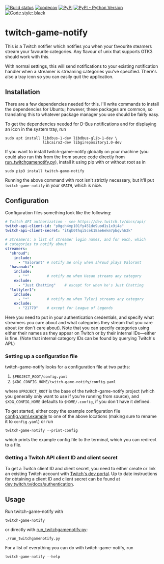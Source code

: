[![Build status](https://ci.appveyor.com/api/projects/status/1qrsle0yooilklav?svg=true)](https://ci.appveyor.com/project/mwiens91/twitch-game-notify)
[![codecov](https://codecov.io/gh/mwiens91/twitch-game-notify/branch/master/graph/badge.svg)](https://codecov.io/gh/mwiens91/twitch-game-notify)
[![PyPI](https://img.shields.io/pypi/v/twitch-game-notify.svg)](https://pypi.org/project/twitch-game-notify/)
[![PyPI - Python Version](https://img.shields.io/pypi/pyversions/twitch-game-notify.svg)](https://pypi.org/project/twitch-game-notify/)
[![Code style: black](https://img.shields.io/badge/code%20style-black-000000.svg)](https://github.com/psf/black)

# twitch-game-notify

This is a Twitch notifier which notifies you when your favourite
steamers stream your favourite categories. Any flavour of unix that
supports GTK3 should work with this.

With normal settings, this will send notifications to your existing
notification handler when a streamer is streaming categories you've specified.
There's also a tray icon so you can easily quit the application.


## Installation

There are a few dependencies needed for this. I'll write
commands to install the dependencies for Ubuntu; however,
these packages are common, so translating this to whatever
package manager you use should be fairly easy.

To get the dependencies needed for D-Bus notifications and for
displaying an icon in the system tray, run

```
sudo apt install libdbus-1-dev libdbus-glib-1-dev \
                 libcairo2-dev libgirepository1.0-dev
```

If you want to install twitch-game-notify globally on your machine (you
could also run this from the from source code directly from
[run_twitchgamenotify.py](run_twitchgamenotify.py)), install it using
pip with or without root as in

```
sudo pip3 install twitch-game-notify
```

Running the above command with root isn't strictly necessary, but it'll
put `twitch-game-notify` in your `$PATH`, which is nice.

## Configuration

Configuration files something look like the following:

```yaml
# Twitch API authorization - see https://dev.twitch.tv/docs/api/
twitch-api-client-id: "p0gch4mp101fy451do9uod1s1x9i4a"
twitch-api-client-secret: "itqb0thqi5cek18ae6ekm7pbqvh63k"

# Streamers: a list of streamer login names, and for each, which
# categories to notify about
streamers:
  "shroud":
    include:
      - "Valorant" # notify me only when shroud plays Valorant
  "hasanabi":
    include:
      - "*"        # notify me when Hasan streams any category
    exclude:
      - "Just Chatting"    # except for when he's Just Chatting
  "loltyler1":
    include:
      - "*"        # notify me when Tyler1 streams any category
    exclude:
      - "21779"    # except for League of Legends
```

Here you need to put in your authentication credentials, and specify
what streamers you care about and what categories they stream that you care
about (or don't care about). Note that you can specify categories using
either their names as they appear on Twitch or by their internal IDs—either is fine.
(Note that internal category IDs can be found by querying Twitch's API.)

### Setting up a configuration file

twitch-game-notify looks for a configuration file at two paths:

1. `$PROJECT_ROOT/config.yaml`
2. `$XDG_CONFIG_HOME/twitch-game-notify/config.yaml`

where `$PROJECT_ROOT` is the base of the twitch-game-notify project
(which you generally only want to use if you're running from source),
and `$XDG_CONFIG_HOME` defaults to `$HOME/.config`, if you don't have it
defined.

To get started, either copy the example configuration file
[config.yaml.example](config.yaml.example) to one of the above locations
(making sure to rename it to `config.yaml`) or run

```
twitch-game-notify --print-config
```

which prints the example config file
to the terminal, which you can redirect to a file.

### Getting a Twitch API client ID and client secret

To get a Twitch client ID and client secret, you need to either create
or link an existing Twitch account with [Twitch's dev
portal](https://dev.twitch.tv/). Up to date instructions for obtaining a
client ID and client secret can be found at
[dev.twitch.tv/docs/authentication](https://dev.twitch.tv/docs/authentication/).

## Usage

Run twitch-game-notify with

```
twitch-game-notify
```

or directly with [run_twitchgamenotify.py](run_twitchgamenotify.py):

```
./run_twitchgamenotify.py
```

For a list of everything you can do with twitch-game-notify, run

```
twitch-game-notify --help
```
